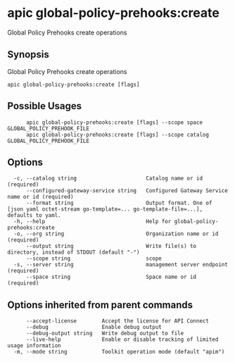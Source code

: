 # apic global-policy-prehooks:create

Global Policy Prehooks create operations

## Synopsis

Global Policy Prehooks create operations

```
apic global-policy-prehooks:create [flags]
```

## Possible Usages

```
      apic global-policy-prehooks:create [flags] --scope space GLOBAL_POLICY_PREHOOK_FILE
      apic global-policy-prehooks:create [flags] --scope catalog GLOBAL_POLICY_PREHOOK_FILE
```

## Options

```
  -c, --catalog string                      Catalog name or id (required)
      --configured-gateway-service string   Configured Gateway Service name or id (required)
      --format string                       Output format. One of [json yaml octet-stream go-template=... go-template-file=...], defaults to yaml.
  -h, --help                                Help for global-policy-prehooks:create
  -o, --org string                          Organization name or id (required)
      --output string                       Write file(s) to directory, instead of STDOUT (default "-")
      --scope string                        scope
  -s, --server string                       management server endpoint (required)
      --space string                        Space name or id (required)
```

## Options inherited from parent commands

```
      --accept-license        Accept the license for API Connect
      --debug                 Enable debug output
      --debug-output string   Write debug output to file
      --live-help             Enable or disable tracking of limited usage information
  -m, --mode string           Toolkit operation mode (default "apim")
```
